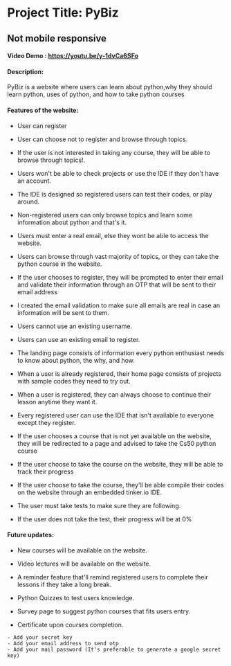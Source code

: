 # Project Title: PyBiz

## Not mobile responsive

#### Video Demo : https://youtu.be/y-1dvCa6SFo

#### Description:

 PyBiz is a website where users can learn about python,why they should learn python, uses of python, and how to take python courses

#### Features of the website:

* User can register 

* User can choose not to register and browse through topics. 

* If the user is not interested in taking any course, they will be able to browse through topics!. 

* Users won't be able to check projects or use the IDE if they don't have an account. 

* The IDE is designed so registered users can test their codes, or play around. 

* Non-registered users can only browse topics and learn some information about python and that's it. 

* Users must enter a real email, else they wont be able to access the website. 

* Users can browse through vast majority of topics, or they can take the python course in the website.

* If the user chooses to register, they will be prompted to enter their email and validate their information through an OTP that will be sent to their email address

* I created the email validation to make sure all emails are real in case an information will be sent to them. 

* Users cannot use an existing username. 

* Users can use an existing email to register. 

* The landing page consists of information every python enthusiast needs to know about python, the why, and how. 

* When a user is already registered, their home page consists of projects with sample codes they need to try out. 

* When a user is registered, they can always choose to continue their lesson anytime they want it. 

* Every registered user can use the IDE that isn't available to everyone except they register. 

* If the user chooses a course that is not yet available on the website, they will be redirected to a page and advised to take the Cs50 python course 

* If the user choose to take the course on the website, they will be able to track their progress

* If the user choose to take the course, they'll be able compile their codes on the website through an embedded tinker.io IDE.

* The user must take tests to make sure they are following.

* If the user does not take the test, their progress will be at 0% 

#### Future updates:

* New courses will be available on the website. 

* Video lectures will be available on the website. 

* A reminder feature that'll remind registered users to complete their lessons if they take a long break. 

* Python Quizzes to test users knowledge. 

* Survey page to suggest python courses that fits users entry. 

* Certificate upon courses completion. 


``` 
- Add your secret key
- Add your email address to send otp
- Add your mail password (It's preferable to generate a google secret key)
```

